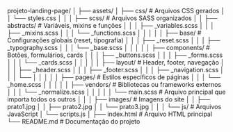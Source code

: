 

















projeto-landing-page/
│
├── assets/
│   ├── css/                 # Arquivos CSS gerados
│   │   └── styles.css
│   │
│   ├── scss/                # Arquivos SASS organizados
│   │   ├── abstracts/       # Variáveis, mixins e funções
│   │   │   ├── _variables.scss
│   │   │   ├── _mixins.scss
│   │   │   └── _functions.scss
│   │   │
│   │   ├── base/            # Configurações globais (reset, tipografia)
│   │   │   ├── _reset.scss
│   │   │   ├── _typography.scss
│   │   │   └── _base.scss
│   │   │
│   │   ├── components/      # Botões, formulários, cards
│   │   │   ├── _buttons.scss
│   │   │   ├── _forms.scss
│   │   │   └── _cards.scss
│   │   │
│   │   ├── layout/          # Header, footer, navegação
│   │   │   ├── _header.scss
│   │   │   ├── _footer.scss
│   │   │   ├── _navigation.scss
│   │   │   └── 
│   │   │
│   │   ├── pages/           # Estilos específicos de páginas
│   │   │   └── _home.scss
│   │   │
│   │   ├── vendors/         # Bibliotecas ou frameworks externos
│   │   │   └── _normalize.scss
│   │   │
│   │   └── main.scss        # Arquivo principal que importa todos os outros
│   │
│   ├── images/              # Imagens do site
│   │   ├── prato1.jpg
│   │   ├── prato2.jpg
│   │   └── prato3.jpg
│   │
│   └── js/                  # Arquivos JavaScript
│       └── scripts.js
│
├── index.html               # Arquivo HTML principal
└── README.md                # Documentação do projeto
